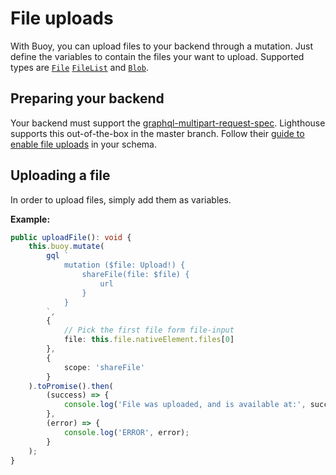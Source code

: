 # File uploads

With Buoy, you can upload files to your backend through a mutation.
Just define the variables to contain the files your want to upload.
Supported types are [`File`](https://developer.mozilla.org/en-US/docs/Web/API/File)
[`FileList`](https://developer.mozilla.org/en-US/docs/Web/API/FileList) and
[`Blob`](https://developer.mozilla.org/en-US/docs/Web/API/Blob).

## Preparing your backend

Your backend must support the [graphql-multipart-request-spec](https://github.com/jaydenseric/graphql-multipart-request-spec).
Lighthouse supports this out-of-the-box in the master branch. Follow their
[guide to enable file uploads](https://lighthouse-php.com/master/guides/file-uploads.html) in your schema.

## Uploading a file

In order to upload files, simply add them as variables.

**Example:**
```ts
public uploadFile(): void {
    this.buoy.mutate(
        gql `
            mutation ($file: Upload!) {
                shareFile(file: $file) {
                    url
                }
            }
        `,
        {
            // Pick the first file form file-input
            file: this.file.nativeElement.files[0]
        },
        {
            scope: 'shareFile'
        }
    ).toPromise().then(
        (success) => {
            console.log('File was uploaded, and is available at:', success.url);
        },
        (error) => {
            console.log('ERROR', error);
        }
    );
}
```
